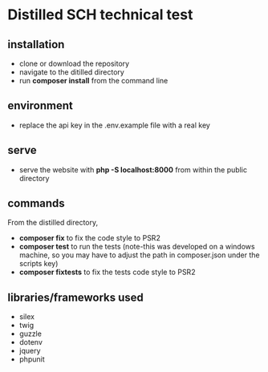 Distilled SCH technical test
============================
installation
------------
* clone or download the repository
* navigate to the ditilled directory
* run **composer install** from the command line

environment
-----------
* replace the api key in the .env.example file with a real key

serve
-----
* serve the website with **php -S localhost:8000** from within the public directory
 
commands
--------
From the distilled directory, 
* **composer fix** to fix the code style to PSR2
* **composer test** to run the tests (note-this was developed on a windows machine, so you may 
have to adjust the path in composer.json under the scripts key)
* **composer fixtests** to fix the tests code style to PSR2

libraries/frameworks used
-------------------------
* silex 
* twig
* guzzle
* dotenv
* jquery
* phpunit

 
